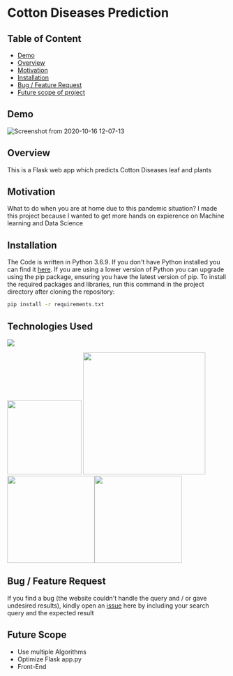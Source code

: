# Cotton Diseases Prediction

## Table of Content
  * [Demo](#demo)
  * [Overview](#overview)
  * [Motivation](#motivation)
  * [Installation](#installation)
  * [Bug / Feature Request](#bug---feature-request)
  * [Future scope of project](#future-scope)
  
## Demo
![Screenshot from 2020-10-16 12-07-13](https://user-images.githubusercontent.com/68215691/96243130-efba4980-0fc1-11eb-9d65-1717cf4d08f7.png)
  
## Overview
This is a Flask web app which predicts Cotton Diseases leaf and plants

## Motivation
What to do when you are at home due to this pandemic situation? I made this project because I wanted to get more hands on expierence on Machine learning and Data Science

## Installation
The Code is written in Python 3.6.9. If you don't have Python installed you can find it [here](https://www.python.org/downloads/). If you are using a lower version of Python you can upgrade using the pip package, ensuring you have the latest version of pip. To install the required packages and libraries, run this command in the project directory after cloning the repository:
```bash
pip install -r requirements.txt
```
## Technologies Used
![](https://forthebadge.com/images/badges/made-with-python.svg)

[<img target="_blank" src="https://flask.palletsprojects.com/en/1.1.x/_images/flask-logo.png" width=170>](https://flask.palletsprojects.com/en/1.1.x/) [<img target="_blank" src="https://number1.co.za/wp-content/uploads/2017/10/gunicorn_logo-300x85.png" width=280>](https://gunicorn.org) [<img target="_blank" src="https://scikit-learn.org/stable/_static/scikit-learn-logo-small.png" width=200>](https://scikit-learn.org/stable/)[<img target="_blank" src="https://matplotlib.org/_static/logo2_compressed.svg" width=200>](https://matplotlib.org/) 

## Bug / Feature Request

If you find a bug (the website couldn't handle the query and / or gave undesired results), kindly open an [issue](https://github.com/aninda1994/Cotton-Diseases/issues) here by including your search query and the expected result

## Future Scope

* Use multiple Algorithms
* Optimize Flask app.py
* Front-End
